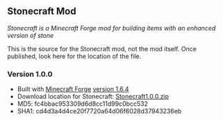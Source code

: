 ## Stonecraft Mod
*Stonecraft is a Minecraft Forge mod for building items with an enhanced version of stone*     

This is the source for the Stonecraft mod, not the mod itself.  Once published, look here for the location of the file.  




### Version 1.0.0
* Built with [Minecraft Forge](http://www.minecraftforge.net/)  [version 1.6.4](http://files.minecraftforge.net)
* Download location for Stonecraft: [Stonecraft1.0.0.zip](http://adf.ly/aUABQ)
* MD5: fc4bbac953309d6d8cc11d99c0bcc532
* SHA1: cd4d3a4d4ce20f7720a64d06f6028d37943236eb